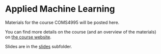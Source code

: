 # Applied Machine Learning

Materials for the course COMS4995 will be posted here.

You can find more details on the course (and an overview of the materials) on [the course website](http://www.cs.columbia.edu/~amueller/comsw4995s18/schedule/).

Slides are in the [slides](https://amueller.github.io/COMS4995-s18/slides/) subfolder.
